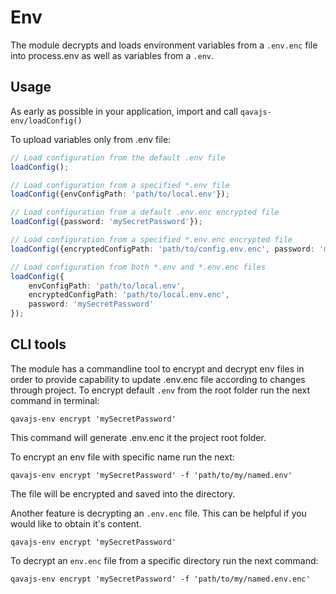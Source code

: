 # Env
The module decrypts and loads environment variables from a `.env.enc` file into process.env as well as variables from a `.env`. 

## Usage
As early as possible in your application, import and call `qavajs-env/loadConfig()`

To upload variables only from .env file:
```typescript
// Load configuration from the default .env file
loadConfig();

// Load configuration from a specified *.env file
loadConfig({envConfigPath: 'path/to/local.env'});

// Load configuration from a default .env.enc encrypted file
loadConfig({password: 'mySecretPassword'});

// Load configuration from a specified *.env.enc encrypted file
loadConfig({encryptedConfigPath: 'path/to/config.env.enc', password: 'mySecretPassword'});

// Load configuration from both *.env and *.env.enc files
loadConfig({
    envConfigPath: 'path/to/local.env',
    encryptedConfigPath: 'path/to/local.env.enc',
    password: 'mySecretPassword'
});
```

## CLI tools
The module has a commandline tool to encrypt and decrypt env files in order to provide capability to update .env.enc file according to changes through project.
To encrypt default `.env` from the root folder run the next command in terminal: 
````shell
qavajs-env encrypt 'mySecretPassword'
````
This command will generate .env.enc it the project root folder.

To encrypt an env file with specific name run the next:
````shell
qavajs-env encrypt 'mySecretPassword' -f 'path/to/my/named.env'
````
The file will be encrypted and saved into the directory.

Another feature is decrypting an `.env.enc` file. This can be helpful if you would like to obtain it's content.
````shell
qavajs-env encrypt 'mySecretPassword'
````

To decrypt an `env.enc` file from a specific directory run the next command:
````shell
qavajs-env encrypt 'mySecretPassword' -f 'path/to/my/named.env.enc'
````
